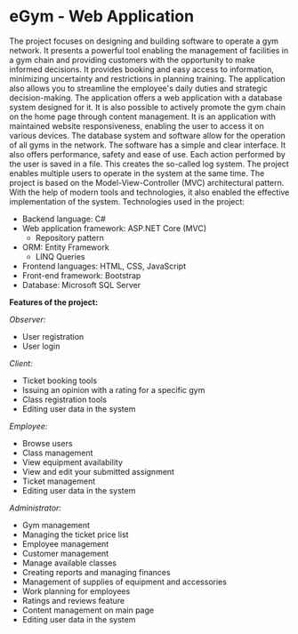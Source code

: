 # eGym - Web Application

The project focuses on designing and building software to operate a gym network. It presents a powerful tool enabling the management of facilities in a gym chain and providing customers with the opportunity to make informed decisions. It provides booking and easy access to information, minimizing uncertainty and restrictions in planning training. The application also allows you to streamline the employee's daily duties and strategic decision-making. The application offers a web application with a database system designed for it. It is also possible to actively promote the gym chain on the home page through content management. It is an application with maintained website responsiveness, enabling the user to access it on various devices. The database system and software allow for the operation of all gyms in the network. The software has a simple and clear interface. It also offers performance, safety and ease of use. Each action performed by the user is saved in a file. This creates the so-called log system. The project enables multiple users to operate in the system at the same time. The project is based on the Model-View-Controller (MVC) architectural pattern. With the help of modern tools and technologies, it also enabled the effective implementation of the system. Technologies used in the project:
- Backend language: C#
- Web application framework: ASP.NET Core (MVC)
  - Repository pattern
- ORM: Entity Framework
  - LINQ Queries
- Frontend languages: HTML, CSS, JavaScript
- Front-end framework: Bootstrap
- Database: Microsoft SQL Server

**Features of the project:**

*Observer:*
- User registration
- User login

*Client:*
- Ticket booking tools
- Issuing an opinion with a rating for a specific gym
- Class registration tools
- Editing user data in the system

*Employee:*
- Browse users
- Class management
- View equipment availability
- View and edit your submitted assignment
- Ticket management
- Editing user data in the system

*Administrator:*
- Gym management
- Managing the ticket price list
- Employee management
- Customer management
- Manage available classes
- Creating reports and managing finances
- Management of supplies of equipment and accessories
- Work planning for employees
- Ratings and reviews feature
- Content management on main page
- Editing user data in the system
